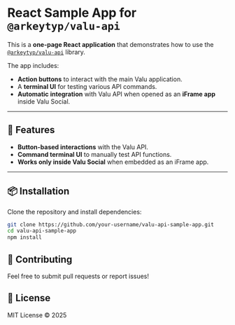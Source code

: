 # React Sample App for `@arkeytyp/valu-api`

This is a **one-page React application** that demonstrates how to use the [`@arkeytyp/valu-api`](https://www.npmjs.com/package/@arkeytyp/valu-api) library.  

The app includes:
- **Action buttons** to interact with the main Valu application.
- A **terminal UI** for testing various API commands.
- **Automatic integration** with Valu API when opened as an **iFrame app** inside Valu Social.

---

## 🚀 Features
- **Button-based interactions** with the Valu API.
- **Command terminal UI** to manually test API functions.
- **Works only inside Valu Social** when embedded as an iFrame app.

---

## 📦 Installation
Clone the repository and install dependencies:
```sh
git clone https://github.com/your-username/valu-api-sample-app.git
cd valu-api-sample-app
npm install
```

## 🤝 Contributing
Feel free to submit pull requests or report issues!

## 📄 License
MIT License © 2025

